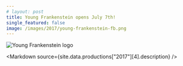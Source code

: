 ```yaml
---
# layout: post
title: Young Frankenstein opens July 7th!
single_featured: false
image: /images/2017/young-frankenstein-fb.png
---
```


<script lang="ts" context="module">
  import { load as p } from "../data/load"
  export const load = p
</script>

<script lang="ts">
  export let site
  import Markdown from "../../components/Markdown.svelte"
  let imagePath = `/images/2017/${site.data.productions["2017"][4].image}`
</script>

![Young Frankenstein logo]({imagePath})

<Markdown source={site.data.productions["2017"][4].description} />
